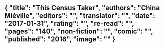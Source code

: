 {
 "title": "This Census Taker",
 "authors": "China Miéville",
 "editors": "",
 "translator": "",
 "date": "2017-01-31",
 "rating": "",
 "re-read": "",
 "pages": "140",
 "non-fiction": "",
 "comic": "",
 "published": "2016",
 "image": ""
}
---

